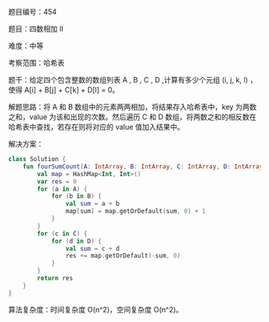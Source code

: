 题目编号：454

题目：四数相加 II

难度：中等

考察范围：哈希表

题干：给定四个包含整数的数组列表 A , B , C , D ,计算有多少个元组 (i, j, k, l) ，使得 A[i] + B[j] + C[k] + D[l] = 0。

解题思路：将 A 和 B 数组中的元素两两相加，将结果存入哈希表中，key 为两数之和，value 为该和出现的次数。然后遍历 C 和 D 数组，将两数之和的相反数在哈希表中查找，若存在则将对应的 value 值加入结果中。

解决方案：

```kotlin
class Solution {
    fun fourSumCount(A: IntArray, B: IntArray, C: IntArray, D: IntArray): Int {
        val map = HashMap<Int, Int>()
        var res = 0
        for (a in A) {
            for (b in B) {
                val sum = a + b
                map[sum] = map.getOrDefault(sum, 0) + 1
            }
        }
        for (c in C) {
            for (d in D) {
                val sum = c + d
                res += map.getOrDefault(-sum, 0)
            }
        }
        return res
    }
}
```

算法复杂度：时间复杂度 O(n^2)，空间复杂度 O(n^2)。